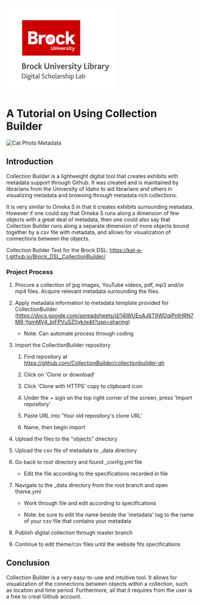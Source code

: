 ![DSL Logo](dsl_logo.png)

# A Tutorial on Using Collection Builder
![Cat Photo Metadata](https://124135-361502-raikfcquaxqncofqfm.stackpathdns.com/asset/img/banners/kb/data-glossary/metadata.png)
 
## Introduction
Collection Builder is a lightweight digital tool that creates exhibits with metadata support through Github. It was created and is maintained by librarians from the University of Idaho to aid librarians and others in visualizing metadata and browsing through metadata rich collections.

It is very similar to Omeka S in that it creates exhibits surrounding metadata. However if one could say that Omeka S runs along a dimension of few objects with a great deal of metadata, then one could also say that Collection Builder runs along a separate dimension of more objects bound together by a csv file with metadata, and allows for visualization of connections between the objects.

Collection Builder Test for the Brock DSL: https://kat-a-t.github.io/Brock_DSL_CollectionBuilder/

### Project Process
1) Procure a collection of jpg images, YouTube videos, pdf, mp3 and/or mp4 files. Acquire relevant metadata surrounding the files.

2) Apply metadata information to metadata template provided for CollectionBuilder (https://docs.google.com/spreadsheets/d/14iWUEoAJ6T9WDqlPnIHRN7M8-YgmMV4_bjFPVuSZ0yk/edit?usp=sharing) 

    * Note: Can automate process through coding 

3) Import the CollectionBuilder repository 

    1) Find repository at https://github.com/CollectionBuilder/collectionbuilder-gh 

    2) Click on 'Clone or download' 

    3) Click 'Clone with HTTPS' copy to clipboard icon 

    4) Under the + sign on the top right corner of the screen, press 'Import repository' 

    5) Paste URL into 'Your old repository's clone URL' 

    6) Name, then begin import 

4) Upload the files to the "objects" directory 

5) Upload the csv file of metadata to _data directory 

6) Go back to root directory and found _config.yml file 

   * Edit the file according to the specifications recorded in file 

7) Navigate to the _data directory from the root branch and open theme.yml 

    * Work through file and edit according to specifications

    * Note: be sure to edit the name beside the 'metadata' tag to the name of your csv file that contains your metadata 

8) Publish digital collection through master branch 

9) Continue to edit theme/csv files until the website fits specifications 

## Conclusion
Collection Builder is a very easy-to-use and intuitive tool. It allows for visualization of the connections between objects within a collection, such as location and time period. Furthermore, all that it requires from the user is a free to creat Github account.
